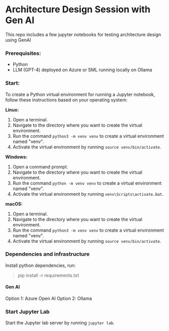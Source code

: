 # Architecture Design Session with Gen AI

This repo includes a few jupyter notebooks for testing architecture design using GenAI

### Prerequisites:
- Python
- LLM (GPT-4) deployed on Azure or SML running locally on Ollama  


### Start:

To create a Python virtual environment for running a Jupyter notebook, follow these instructions based on your operating system:

**Linux:**
1. Open a terminal.
2. Navigate to the directory where you want to create the virtual environment.
3. Run the command `python3 -m venv venv` to create a virtual environment named "venv".
4. Activate the virtual environment by running `source venv/bin/activate`.

**Windows:**
1. Open a command prompt.
2. Navigate to the directory where you want to create the virtual environment.
3. Run the command `python -m venv venv` to create a virtual environment named "venv".
4. Activate the virtual environment by running `venv\Scripts\activate.bat`.

**macOS:**
1. Open a terminal.
2. Navigate to the directory where you want to create the virtual environment.
3. Run the command `python3 -m venv venv` to create a virtual environment named "venv".
4. Activate the virtual environment by running `source venv/bin/activate`.

### Dependencies and infrastructure

Install python dependencies, run:
> pip install -r requirements.txt

#### Gen AI

Option 1: Azure Open AI
Option 2: Ollama 

### Start Jupyter Lab

Start the Jupyter lab server by running `jupyter lab`.

